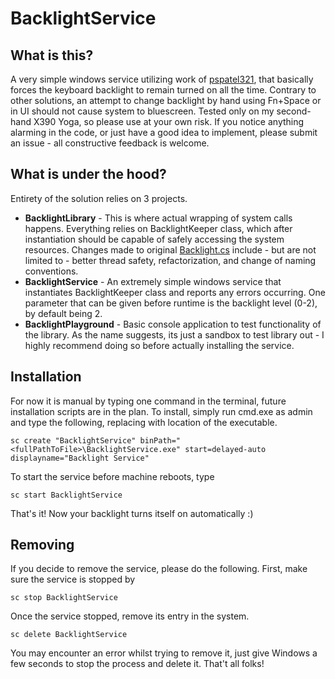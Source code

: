 # BacklightService

## What is this?

A very simple windows service utilizing work of [pspatel321](https://github.com/pspatel321/auto-backlight-for-thinkpad), that basically forces the keyboard backlight to remain turned on all the time. Contrary to other solutions, an attempt to change backlight by hand using Fn+Space or in UI should not cause system to bluescreen. Tested only on my second-hand X390 Yoga, so please use at your own risk. If you notice anything alarming in the code, or just have a good idea to implement, please submit an issue - all constructive feedback is welcome.

## What is under the hood?

Entirety of the solution relies on 3 projects.
- **BacklightLibrary** - This is where actual wrapping of system calls happens. Everything relies on BacklightKeeper class, which after instantiation should be capable of safely accessing the system resources. Changes made to original [Backlight.cs](https://github.com/pspatel321/auto-backlight-for-thinkpad/blob/master/Auto%20Backlight%20for%20ThinkPad/Backlight.cs) include - but are not limited to - better thread safety, refactorization, and change of naming conventions.
- **BacklightService** - An extremely simple windows service that instantiates BacklightKeeper class and reports any errors occurring. One parameter that can be given before runtime is the backlight level (0-2), by default being 2.
- **BacklightPlayground** - Basic console application to test functionality of the library. As the name suggests, its just a sandbox to test library out - I highly recommend doing so before actually installing the service.

## Installation
  For now it is manual by typing one command in the terminal, future installation scripts are in the plan.
  To install, simply run cmd.exe as admin and type the following, replacing <fullPathToFile> with location of the executable.
  ```
  sc create "BacklightService" binPath="<fullPathToFile>\BacklightService.exe" start=delayed-auto displayname="Backlight Service"
  ```
  To start the service before machine reboots, type
  ```
  sc start BacklightService
  ```
  That's it! Now your backlight turns itself on automatically :)
## Removing
  If you decide to remove the service, please do the following.
  First, make sure the service is stopped by
  ```
  sc stop BacklightService
  ```
  Once the service stopped, remove its entry in the system.
  ```
  sc delete BacklightService
  ```
  You may encounter an error whilst trying to remove it, just give Windows a few seconds to stop the process and delete it. That't all folks!
